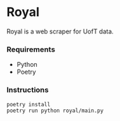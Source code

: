 # Royal
Royal is a web scraper for UofT data.

### Requirements
* Python
* Poetry

### Instructions
    poetry install
    poetry run python royal/main.py
